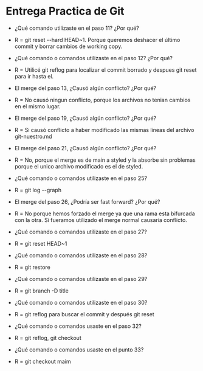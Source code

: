 # Entrega Practica de Git

- ¿Qué comando utilizaste en el paso 11? ¿Por qué?
- R = git reset --hard HEAD~1. Porque queremos deshacer el último commit y borrar cambios de working copy.

- ¿Qué comando o comandos utilizaste en el paso 12? ¿Por qué?
- R = Utilicé git reflog para localizar el commit borrado y despues git reset para ir hasta el.

- El merge del paso 13, ¿Causó algún conflicto? ¿Por qué?
- R = No causó ningun conflicto, porque los archivos no tenian cambios en el mismo lugar.

- El merge del paso 19, ¿Causó algún conflicto? ¿Por qué?
- R = Si causó conflicto a haber modificado las mismas lineas del archivo git-nuestro.md

- El merge del paso 21, ¿Causó algún conflicto? ¿Por qué?
- R = No, porque el merge es de main a styled y la absorbe sin problemas porque el unico archivo modificado es el de styled.

- ¿Qué comando o comandos utilizaste en el paso 25?
- R = git log --graph

- El merge del paso 26, ¿Podría ser fast forward? ¿Por qué?
- R = No porque hemos forzado el merge ya que una rama esta bifurcada con la otra. Si fueramos utilizado el merge normal causaría 
conflicto.

- ¿Qué comando o comandos utilizaste en el paso 27?
- R = git reset HEAD~1

- ¿Qué comando o comandos utilizaste en el paso 28?
- R = git restore

- ¿Qué comando o comandos utilizaste en el paso 29?
- R = git branch -D title

- ¿Qué comando o comandos utilizaste en el paso 30?
- R = git reflog para buscar el commit y después git reset <id commit>

- ¿Qué comando o comandos usaste en el paso 32?
- R = git reflog, git checkout <id commit inicial>

- ¿Qué comando o comandos usaste en el punto 33?
- R = git checkout maim

